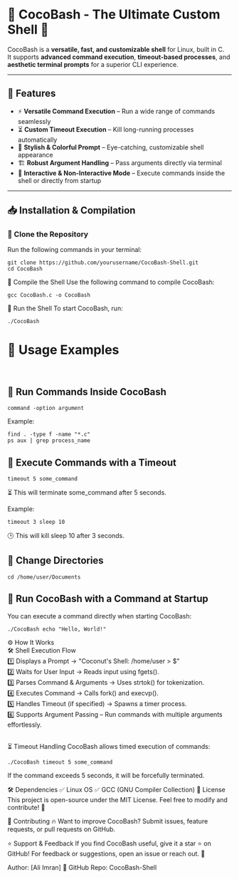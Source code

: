 # 🥥 CocoBash - The Ultimate Custom Shell 🚀

CocoBash is a **versatile, fast, and customizable shell** for Linux, built in C.  
It supports **advanced command execution**, **timeout-based processes**, and **aesthetic terminal prompts** for a superior CLI experience.

---

## 🌟 Features
- ⚡ **Versatile Command Execution** – Run a wide range of commands seamlessly  
- ⏳ **Custom Timeout Execution** – Kill long-running processes automatically  
- 🎨 **Stylish & Colorful Prompt** – Eye-catching, customizable shell appearance  
- 🏗️ **Robust Argument Handling** – Pass arguments directly via terminal  
- 🔄 **Interactive & Non-Interactive Mode** – Execute commands inside the shell or directly from startup  

---

## 📥 Installation & Compilation

### 🔹 Clone the Repository
Run the following commands in your terminal:

```text
git clone https://github.com/yourusername/CocoBash-Shell.git  
cd CocoBash
```

🔹 Compile the Shell
Use the following command to compile CocoBash:

```text
gcc CocoBash.c -o CocoBash
```
🔹 Run the Shell
To start CocoBash, run:

```text
./CocoBash
```  
# 🎯 Usage Examples 
<br>

## 🔹 Run Commands Inside CocoBash
```text
command -option argument
```  
Example:

```text
find . -type f -name "*.c"  
ps aux | grep process_name
```
## 🔹 Execute Commands with a Timeout
```text
timeout 5 some_command
``` 
⏳ This will terminate some_command after 5 seconds.

Example:

```text
timeout 3 sleep 10
```
🕒 This will kill sleep 10 after 3 seconds.

## 🔹 Change Directories
```text
cd /home/user/Documents
```
## 🔹 Run CocoBash with a Command at Startup
You can execute a command directly when starting CocoBash:

```text
./CocoBash echo "Hello, World!"
```

⚙️ How It Works <br>
🛠️ Shell Execution Flow <br>
1️⃣ Displays a Prompt → "Coconut's Shell: /home/user > $" <br>
2️⃣ Waits for User Input → Reads input using fgets(). <br>
3️⃣ Parses Command & Arguments → Uses strtok() for tokenization. <br>
4️⃣ Executes Command → Calls fork() and execvp(). <br>
5️⃣ Handles Timeout (if specified) → Spawns a timer process. <br>
6️⃣ Supports Argument Passing – Run commands with multiple arguments effortlessly. <br>
<br>

⏳ Timeout Handling
CocoBash allows timed execution of commands:

```text
./CocoBash timeout 5 some_command
```
If the command exceeds 5 seconds, it will be forcefully terminated.

🛠️ Dependencies
✅ Linux OS
✅ GCC (GNU Compiler Collection)
📜 License
This project is open-source under the MIT License. Feel free to modify and contribute! 🤖

🤝 Contributing
🔥 Want to improve CocoBash?
Submit issues, feature requests, or pull requests on GitHub.

⭐ Support & Feedback
If you find CocoBash useful, give it a star ⭐ on GitHub!
For feedback or suggestions, open an issue or reach out. 🚀

Author: [Ali Imran]
📂 GitHub Repo: CocoBash-Shell
